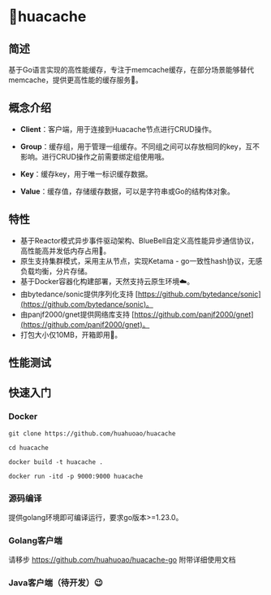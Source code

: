 # 🚀huacache

## 简述
基于Go语言实现的高性能缓存，专注于memcache缓存，在部分场景能够替代memcache，提供更高性能的缓存服务🧐。

## 概念介绍

- **Client**：客户端，用于连接到Huacache节点进行CRUD操作。

- **Group**：缓存组，用于管理一组缓存。不同组之间可以存放相同的key，互不影响。进行CRUD操作之前需要绑定组使用哦。

- **Key**：缓存key，用于唯一标识缓存数据。

- **Value**：缓存值，存储缓存数据，可以是字符串或Go的结构体对象。

## 特性
- 基于Reactor模式异步事件驱动架构、BlueBell自定义高性能异步通信协议，高性能高并发低内存占用💪。
- 原生支持集群模式，采用主从节点，实现Ketama - go一致性hash协议，无感负载均衡，分片存储。
- 基于Docker容器化构建部署，天然支持云原生环境☁️。
- 由bytedance/sonic提供序列化支持 [https://github.com/bytedance/sonic](https://github.com/bytedance/sonic)。
- 由panjf2000/gnet提供网络库支持 [https://github.com/panjf2000/gnet](https://github.com/panjf2000/gnet)。
- 打包大小仅10MB，开箱即用🎉。

## 性能测试

## 快速入门
### Docker
```shell
git clone https://github.com/huahuoao/huacache
```
```shell
cd huacache
```
```shell
docker build -t huacache .
```
```shell
docker run -itd -p 9000:9000 huacache
```
### 源码编译
提供golang环境即可编译运行，要求go版本>=1.23.0。

### Golang客户端
请移步 https://github.com/huahuoao/huacache-go
附带详细使用文档

### Java客户端（待开发）😉
